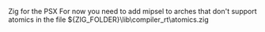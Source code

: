 Zig for the PSX
For now you need to add mipsel to arches that don't support atomics in the file ${ZIG_FOLDER}\lib\compiler_rt\atomics.zig